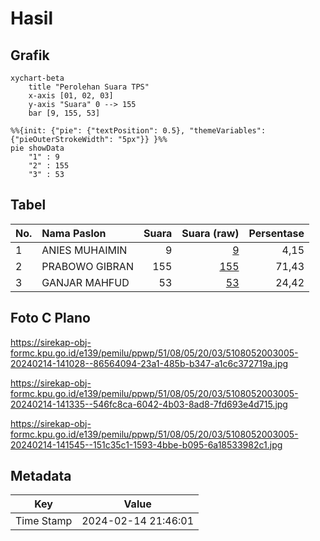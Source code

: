 # Hasil

## Grafik

```mermaid
xychart-beta
    title "Perolehan Suara TPS"
    x-axis [01, 02, 03]
    y-axis "Suara" 0 --> 155
    bar [9, 155, 53]
```

```mermaid
%%{init: {"pie": {"textPosition": 0.5}, "themeVariables": {"pieOuterStrokeWidth": "5px"}} }%%
pie showData
    "1" : 9
    "2" : 155
    "3" : 53
```

## Tabel

| No. | Nama Paslon    | Suara | Suara (raw) | Persentase |
|:--- |:-------------- | -----:| -----------:| ----------:|
| 1   | ANIES MUHAIMIN | 9     | [9][p-1]    | 4,15       |
| 2   | PRABOWO GIBRAN | 155   | [155][p-2]  | 71,43      |
| 3   | GANJAR MAHFUD  | 53    | [53][p-3]   | 24,42      |


[p-1]: https://github.com/gigit-pemilu/pemilu-2024-51-bali/blob/main/pilpres/hitung-suara/sub/51-bali/sub/08-buleleng/sub/05-sukasada/sub/2003-ambengan/sub/005-tps/sub/paslon-1.txt
[p-2]: https://github.com/gigit-pemilu/pemilu-2024-51-bali/blob/main/pilpres/hitung-suara/sub/51-bali/sub/08-buleleng/sub/05-sukasada/sub/2003-ambengan/sub/005-tps/sub/paslon-2.txt
[p-3]: https://github.com/gigit-pemilu/pemilu-2024-51-bali/blob/main/pilpres/hitung-suara/sub/51-bali/sub/08-buleleng/sub/05-sukasada/sub/2003-ambengan/sub/005-tps/sub/paslon-3.txt

## Foto C Plano

https://sirekap-obj-formc.kpu.go.id/e139/pemilu/ppwp/51/08/05/20/03/5108052003005-20240214-141028--86564094-23a1-485b-b347-a1c6c372719a.jpg

https://sirekap-obj-formc.kpu.go.id/e139/pemilu/ppwp/51/08/05/20/03/5108052003005-20240214-141335--546fc8ca-6042-4b03-8ad8-7fd693e4d715.jpg

https://sirekap-obj-formc.kpu.go.id/e139/pemilu/ppwp/51/08/05/20/03/5108052003005-20240214-141545--151c35c1-1593-4bbe-b095-6a18533982c1.jpg


## Metadata

| Key        | Value               |
| ---------- | ------------------- |
| Time Stamp | 2024-02-14 21:46:01 |



